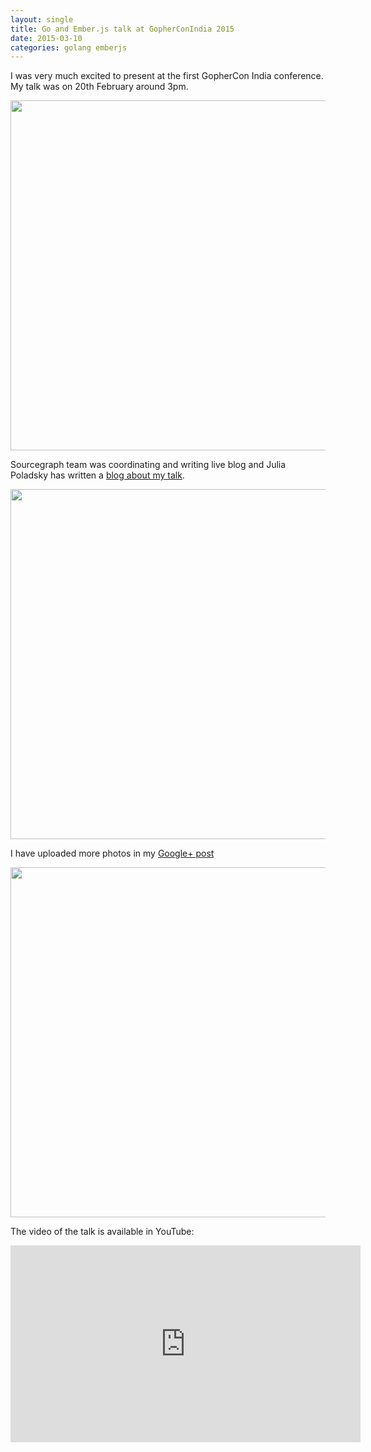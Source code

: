 ```yaml
---
layout: single
title: Go and Ember.js talk at GopherConIndia 2015
date: 2015-03-10
categories: golang emberjs
---
```


I was very much excited to present at the first GopherCon India
conference.  My talk was on 20th February around 3pm.

<img src="https://www.dropbox.com/s/fd6nz449041qz1o/gopherconindia2.jpg?raw=1" style="width: 560px" />

Sourcegraph team was coordinating and writing live blog and Julia
Poladsky has written a <a
href="https://sourcegraph.com/blog/live/gopherconindia/111591653516">blog
about my talk</a>.

<img src="https://www.dropbox.com/s/cjmgmy00x1ckwpc/gopherconindia1.jpg?raw=1" style="width: 560px" />

I have uploaded more photos in my <a
href="https://plus.google.com/+BaijuMuthukadan/posts/CXFe7zvdiBh">Google+
post</a>


<img src="https://www.dropbox.com/s/doalkeo2brjo505/gopherconindia3.jpg?raw=1" style="width: 560px" />

The video of the talk is available in YouTube:

<iframe width="560" height="315" src="https://www.youtube.com/embed/JXljs5ciwKE" frameborder="0" allowfullscreen></iframe>

